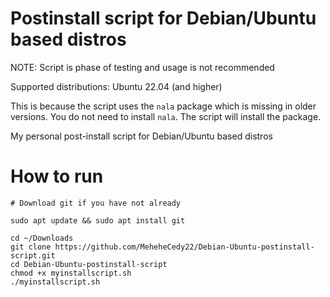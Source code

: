 # Postinstall script for Debian/Ubuntu based distros

NOTE: Script is phase of testing and usage is not recommended

Supported distributions: Ubuntu 22.04 (and higher)

This is because the script uses the `nala` package which is missing in older versions.
You do not need to install `nala`. The script will install the package.

My personal post-install script for Debian/Ubuntu based distros

# How to run

```
# Download git if you have not already

sudo apt update && sudo apt install git

cd ~/Downloads
git clone https://github.com/MeheheCedy22/Debian-Ubuntu-postinstall-script.git
cd Debian-Ubuntu-postinstall-script
chmod +x myinstallscript.sh
./myinstallscript.sh
```
